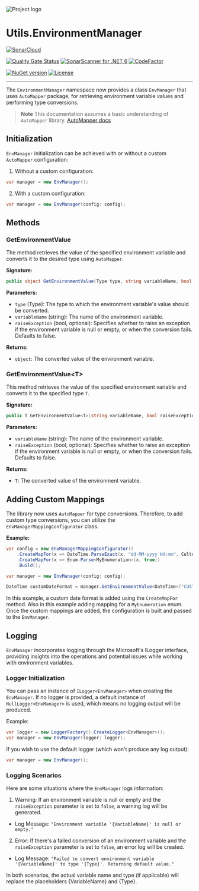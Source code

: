 ![Project logo](https://raw.githubusercontent.com/ArdenHide/Utils.EnvironmentManager/main/logo/1000x1000.png)

# Utils.EnvironmentManager

[![SonarCloud](https://sonarcloud.io/images/project_badges/sonarcloud-white.svg)](https://sonarcloud.io/summary/new_code?id=Utils.EnvironmentManager)

[![Quality Gate Status](https://sonarcloud.io/api/project_badges/measure?project=Utils.EnvironmentManager&metric=alert_status)](https://sonarcloud.io/summary/new_code?id=Utils.EnvironmentManager)
[![SonarScanner for .NET 6](https://github.com/ArdenHide/Utils.EnvironmentManager/actions/workflows/dotnet.yml/badge.svg)](https://github.com/ArdenHide/Utils.EnvironmentManager/actions/workflows/dotnet.yml)
[![CodeFactor](https://www.codefactor.io/repository/github/ardenhide/utils.environmentmanager/badge)](https://www.codefactor.io/repository/github/ardenhide/utils.environmentmanager)

[![NuGet version](https://badge.fury.io/nu/Utils.EnvironmentManager.svg)](https://badge.fury.io/nu/Utils.EnvironmentManager)
[![License](https://img.shields.io/badge/License-MIT-yellow.svg)](https://github.com/ArdenHide/Utils.EnvironmentManager/blob/main/LICENSE)

---

The `EnvironmentManager` namespace now provides a class `EnvManager` that uses `AutoMapper` package, for retrieving environment variable values and performing type conversions.

> **Note**
> This documentation assumes a basic understanding of `AutoMapper` library.
> [AutoMapper docs](https://github.com/AutoMapper/AutoMapper/tree/v12.0.1#readme)

## Initialization

`EnvManager` initialization can be achieved with or without a custom `AutoMapper` configuration:

1. Without a custom configuration:
```csharp
var manager = new EnvManager();
```

2. With a custom configuration:
```csharp
var manager = new EnvManager(config: config);
```

## Methods

### GetEnvironmentValue
The method retrieves the value of the specified environment variable and converts it to the desired type using `AutoMapper`.

**Signature:**
```csharp
public object GetEnvironmentValue(Type type, string variableName, bool raiseException = false)
```

**Parameters:**
- `type` (Type): The type to which the environment variable's value should be converted.
- `variableName` (string): The name of the environment variable.
- `raiseException` (bool, optional): Specifies whether to raise an exception if the environment variable is null or empty, or when the conversion fails. Defaults to false.

**Returns:**
- `object`: The converted value of the environment variable.

### GetEnvironmentValue&lt;T&gt;
This method retrieves the value of the specified environment variable and converts it to the specified type `T`.

**Signature:**
```csharp
public T GetEnvironmentValue<T>(string variableName, bool raiseException = false)
```

**Parameters:**
- `variableName` (string): The name of the environment variable.
- `raiseException` (bool, optional): Specifies whether to raise an exception if the environment variable is null or empty, or when the conversion fails. Defaults to false.

**Returns:**
- `T`: The converted value of the environment variable.

## Adding Custom Mappings
The library now uses `AutoMapper` for type conversions.
Therefore, to add custom type conversions, you can utilize the `EnvManagerMappingConfigurator` class.

**Example:**

```csharp
var config = new EnvManagerMappingConfigurator()
    .CreateMapFor(x => DateTime.ParseExact(x, "dd-MM-yyyy HH:mm", CultureInfo.InvariantCulture))
    .CreateMapFor(x => Enum.Parse<MyEnumeration>(x, true))
    .Build();

var manager = new EnvManager(config: config);

DateTime customDateFormat = manager.GetEnvironmentValue<DateTime>("CUSTOM_DATE_FORMAT");
```

In this example, a custom date format is added using the `CreateMapFor` method.
Also in this example adding mapping for a `MyEnumeration` enum.
Once the custom mappings are added, the configuration is built and passed to the `EnvManager`.

## Logging

`EnvManager` incorporates logging through the Microsoft's ILogger interface, providing insights into the operations and potential issues while working with environment variables.

### Logger Initialization

You can pass an instance of `ILogger<EnvManager>` when creating the `EnvManager`.
If no logger is provided, a default instance of `NullLogger<EnvManager>` is used, which means no logging output will be produced.

Example:
```csharp
var logger = new LoggerFactory().CreateLogger<EnvManager>();
var manager = new EnvManager(logger: logger);
```

If you wish to use the default logger (which won't produce any log output):
```csharp
var manager = new EnvManager();
```

### Logging Scenarios

Here are some situations where the `EnvManager` logs information:

1. Warning: If an environment variable is null or empty and the `raiseException` parameter is set to `false`, a warning log will be generated.
- Log Message: `"Environment variable '{VariableName}' is null or empty."`

2. Error: If there's a failed conversion of an environment variable and the `raiseException` parameter is set to `false`, an error log will be created.
- Log Message: `"Failed to convert environment variable '{VariableName}' to type '{Type}'. Returning default value."`

In both scenarios, the actual variable name and type (if applicable) will replace the placeholders {VariableName} and {Type}.
